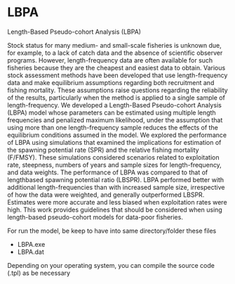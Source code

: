 # LBPA
Length-Based Pseudo-cohort Analysis (LBPA)

Stock status for many medium- and small-scale fisheries is unknown due, for example, to a lack of catch data and
the absence of scientific observer programs. However, length-frequency data are often available for such fisheries
because they are the cheapest and easiest data to obtain. Various stock assessment methods have been developed
that use length-frequency data and make equilibrium assumptions regarding both recruitment and fishing
mortality. These assumptions raise questions regarding the reliability of the results, particularly when the
method is applied to a single sample of length-frequency. We developed a Length-Based Pseudo-cohort Analysis
(LBPA) model whose parameters can be estimated using multiple length frequencies and penalized maximum
likelihood, under the assumption that using more than one length-frequency sample reduces the effects of the
equilibrium conditions assumed in the model. We explored the performance of LBPA using simulations that
examined the implications for estimation of the spawning potential rate (SPR) and the relative fishing mortality
(F/FMSY). These simulations considered scenarios related to exploitation rate, steepness, numbers of years and
sample sizes for length-frequency, and data weights. The performance of LBPA was compared to that of lengthbased
spawning potential ratio (LBSPR). LBPA performed better with additional length-frequencies than with
increased sample size, irrespective of how the data were weighted, and generally outperformed LBSPR. Estimates
were more accurate and less biased when exploitation rates were high. This work provides guidelines that should
be considered when using length-based pseudo-cohort models for data-poor fisheries.

For run the model, be keep to have into same directory/folder these files

- LBPA.exe
- LBPA.dat

Depending on your operating system, you can compile the source code (.tpl) as be necessary  
